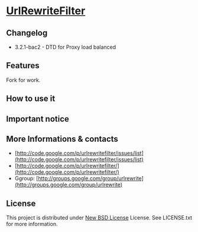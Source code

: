 # [UrlRewriteFilter](http://www.tuckey.org/urlrewrite/)

## Changelog

- 3.2.1-bac2 - DTD for Proxy load balanced

## Features

Fork for work.

## How to use it


## Important notice
 

## More Informations & contacts

* [http://code.google.com/p/urlrewritefilter/issues/list](http://code.google.com/p/urlrewritefilter/issues/list)
* [http://code.google.com/p/urlrewritefilter/](http://code.google.com/p/urlrewritefilter/)
* Ggroup: [http://groups.google.com/group/urlrewrite](http://groups.google.com/group/urlrewrite)


## License

This project is distributed under [New BSD License](http://www.opensource.org/licenses/bsd-license.php) License. See LICENSE.txt for more information.
